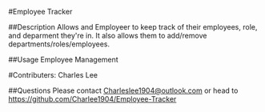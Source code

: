 #Employee Tracker
  
##Description
 Allows and Employeer to keep track of their employees, role, and deparment they're in. It also allows them to add/remove departments/roles/employees. 

##Usage 
Employee Management

#Contributers: Charles Lee

##Questions
  Please contact Charleslee1904@outlook.com or head to https://github.com/Charlee1904/Employee-Tracker
